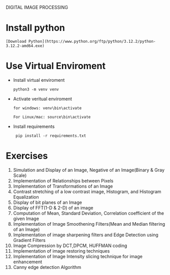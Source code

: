 DIGITAL IMAGE PROCESSING
# Install python
    [Download Python](https://www.python.org/ftp/python/3.12.2/python-3.12.2-amd64.exe)

# Use Virtual Enviroment

- Install virtual enviroment 

    ` python3 -m venv venv `

- Activate veritual enviroment

    `for windows: venv\bin\activate`

    `For Linux/mac: source\bin\activate`

- Install requirements

    ` pip install -r requirements.txt`


# Exercises 
1. Simulation and Display of an Image, Negative of an Image(Binary & Gray Scale)
2. Implementation of Relationships between Pixels
3. Implementation of Transformations of an Image
4. Contrast stretching of a low contrast image, Histogram, and Histogram Equalization
5. Display of bit planes of an Image
6. Display of FFT(1-D & 2-D) of an image
7. Computation of Mean, Standard Deviation, Correlation coefficient of the given Image
8. Implementation of Image Smoothening Filters(Mean and Median filtering of an Image)
9. Implementation of image sharpening filters and Edge Detection using Gradient Filters
10. Image Compression by DCT,DPCM, HUFFMAN coding
11. Implementation of image restoring techniques
12. Implementation of Image Intensity slicing technique for image enhancement
13. Canny edge detection Algorithm